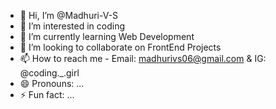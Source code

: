 - 👋 Hi, I’m @Madhuri-V-S
- 👀 I’m interested in coding
- 🌱 I’m currently learning Web Development
- 💞️ I’m looking to collaborate on FrontEnd Projects
- 📫 How to reach me - Email: madhurivs06@gmail.com & IG: @coding._.girl
- 😄 Pronouns: ...
- ⚡ Fun fact: ...

<!---
Madhuri-V-S/Madhuri-V-S is a ✨ special ✨ repository because its `README.md` (this file) appears on your GitHub profile.
You can click the Preview link to take a look at your changes.
--->
